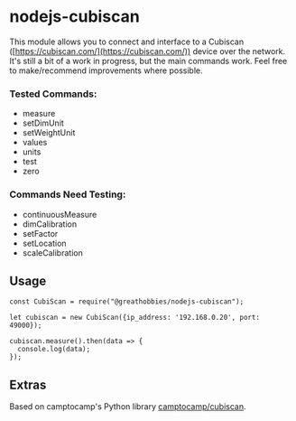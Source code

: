 # nodejs-cubiscan

This module allows you to connect and interface to a Cubiscan ([https://cubiscan.com/](https://cubiscan.com/)) device over the network. It's still a bit of a work in progress, but the main commands work. Feel free to make/recommend improvements where possible.

### Tested Commands:

- measure
- setDimUnit
- setWeightUnit
- values
- units
- test
- zero

### Commands Need Testing:

- continuousMeasure
- dimCalibration
- setFactor
- setLocation
- scaleCalibration

## Usage

```Node
const CubiScan = require("@greathobbies/nodejs-cubiscan");

let cubiscan = new CubiScan({ip_address: '192.168.0.20', port: 49000});

cubiscan.measure().then(data => {
  console.log(data);
});
```


## Extras

Based on camptocamp's Python library [camptocamp/cubiscan](https://github.com/camptocamp/cubiscan).